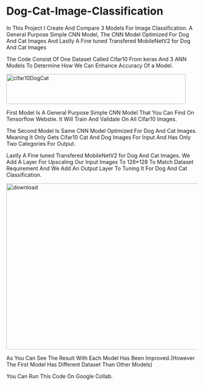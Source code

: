 # Dog-Cat-Image-Classification
In This Project I Create And Compare 3 Models For Image Classification. A General Purpose Simple CNN Model, The CNN Model Optimized For Dog And Cat Images And Lastly A Fine tuned Transfered MobileNetV2 for Dog And Cat Images

The Code Consist Of One Dataset Called Cifar10 From keras And 3 ANN Models To Determine How We Can Enhance Accuracy Of a Model.

<img width="472" height="79" alt="cifar10DogCat" src="https://github.com/user-attachments/assets/9c11bdb0-73ed-450b-ae0d-e9d60ed45033" />

First Model Is A General Purpose Simple CNN Model That You Can Find On Tensorflow Webstie.
It Will Train And Validate On All Cifar10 Images.

The Second Model Is Same CNN Model Optimized For Dog And Cat Images.
Meaning It Only Gets Cifar10 Cat And Dog Images For Input And Has Only Two Categories For Output.

Lastly A Fine tuned Transfered MobileNetV2 for Dog And Cat Images.
We Add A Layer For Upscaling Our Input Images To 128*128 To Match Dataset Requirement
And We Add An Output Layer To Tuning It For Dog And Cat Classification.

<img width="567" height="438" alt="download" src="https://github.com/user-attachments/assets/ac13cb34-de20-4ef5-8443-2e25775335c0" />

As You Can See The Result With Each Model Has Been Improved.(However The First Model Has Different Dataset Than Other Models)

You Can Run This Code On Google Collab.
